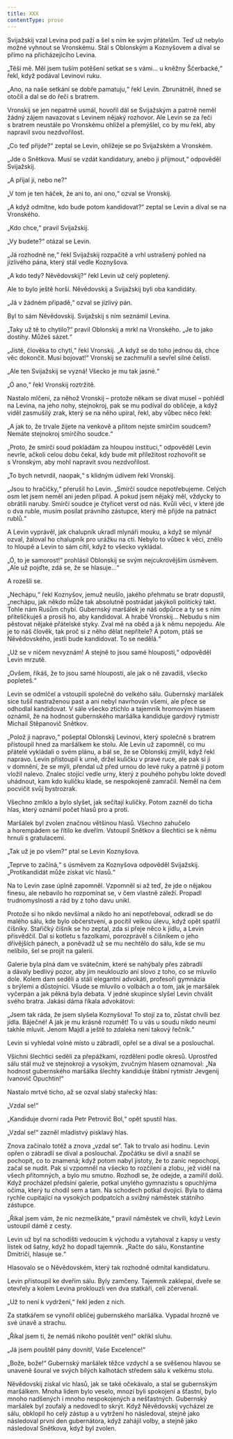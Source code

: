 ```yaml
---
title: XXX
contentType: prose
---
```


Svijažskij vzal Levina pod paží a šel s ním ke svým přátelům. Teď už nebylo možné vyhnout se Vronskému. Stál s Oblonským a Koznyšovem a díval se přímo na přicházejícího Levina.

„Těší mě. Měl jsem tuším potěšení setkat se s vámi… u kněžny Ščerbacké,“ řekl, když podával Levinovi ruku.

„Ano, na naše setkání se dobře pamatuju,“ řekl Levin. Zbrunátněl, ihned se otočil a dal se do řeči s bratrem.

Vronskij se jen nepatrně usmál, hovořil dál se Svijažským a patrně neměl žádný zájem navazovat s Levinem nějaký rozhovor. Ale Levin se za řeči s bratrem neustále po Vronskému ohlížel a přemýšlel, co by mu řekl, aby napravil svou nezdvořilost.

„Co teď přijde?“ zeptal se Levin, ohlížeje se po Svijažském a Vronském.

„Jde o Snětkova. Musí se vzdát kandidatury, anebo ji přijmout,“ odpověděl Svijažskij.

„A přijal ji, nebo ne?“

„V tom je ten háček, že ani to, ani ono,“ ozval se Vronskij.

„A když odmítne, kdo bude potom kandidovat?“ zeptal se Levin a díval se na Vronského.

„Kdo chce,“ pravil Svijažskij.

„Vy budete?“ otázal se Levin.

„Já rozhodně ne,“ řekl Svijažskij rozpačitě a vrhl ustrašený pohled na jízlivého pána, který stál vedle Koznyšova.

„A kdo tedy? Něvědovskij?“ řekl Levin už celý popletený.

Ale to bylo ještě horší. Něvědovskij a Svijažskij byli oba kandidáty.

„Já v žádném případě,“ ozval se jízlivý pán.

Byl to sám Něvědovskij. Svijažskij s ním seznámil Levina.

„Taky už tě to chytilo?“ pravil Oblonskij a mrkl na Vronského. „Je to jako dostihy. Můžeš sázet.“

„Jistě, člověka to chytí,“ řekl Vronskij. „A když se do toho jednou dá, chce věc dokončit. Musí bojovat!“ Vronskij se zachmuřil a sevřel silné čelisti.

„Ale ten Svijažskij se vyzná! Všecko je mu tak jasné.“

„Ó ano,“ řekl Vronskij roztržitě.

Nastalo mlčení, za něhož Vronskij – protože někam se dívat musel – pohlédl na Levina, na jeho nohy, stejnokroj, pak se mu podíval do obličeje, a když viděl zasmušilý zrak, který se na něho upíral, řekl, aby vůbec něco řekl:

„A jak to, že trvale žijete na venkově a přitom nejste smírčím soudcem? Nemáte stejnokroj smírčího soudce.“

„Proto, že smírčí soud pokládám za hloupou instituci,“ odpověděl Levin nevrle, ačkoli celou dobu čekal, kdy bude mít příležitost rozhovořit se s Vronským, aby mohl napravit svou nezdvořilost.

„To bych netvrdil, naopak,“ s klidným údivem řekl Vronskij.

„Jsou to hračičky,“ přerušil ho Levin. „Smírčí soudce nepotřebujeme. Celých osm let jsem neměl ani jeden případ. A pokud jsem nějaký měl, vždycky to obrátili naruby. Smírčí soudce je čtyřicet verst od nás. Kvůli věci, v které jde o dva ruble, musím posílat právního zástupce, který mě přijde na patnáct rublů.“

A Levin vyprávěl, jak chalupník ukradl mlynáři mouku, a když se mlynář ozval, žaloval ho chalupník pro urážku na cti. Nebylo to vůbec k věci, znělo to hloupě a Levin to sám cítil, když to všecko vykládal.

„Ó, to je samorost!“ prohlásil Oblonskij se svým nejcukrovějším úsměvem. „Ale už pojďte, zdá se, že se hlasuje…“

A rozešli se.

„Nechápu,“ řekl Koznyšov, jemuž neušlo, jakého přehmatu se bratr dopustil, „nechápu, jak někdo může tak absolutně postrádat jakýkoli politický takt. Tohle nám Rusům chybí. Gubernský maršálek je náš odpůrce a ty se s ním přítelíčkuješ a prosíš ho, aby kandidoval. A hrabě Vronskij… Nebudu s ním pěstovat nějaké přátelské styky. Zval mě na oběd a já k němu nepojedu. Ale je to náš člověk, tak proč si z něho dělat nepřítele? A potom, ptáš se Něvědovského, jestli bude kandidovat. To se nedělá.“

„Už se v ničem nevyznám! A stejně to jsou samé hlouposti,“ odpověděl Levin mrzutě.

„Ovšem, říkáš, že to jsou samé hlouposti, ale jak o ně zavadíš, všecko popleteš.“

Levin se odmlčel a vstoupili společně do velkého sálu. Gubernský maršálek sice tušil nastraženou past a ani nebyl navrhován všemi, ale přece se odhodlal kandidovat. V sále všecko ztichlo a tajemník hromovým hlasem oznámil, že na hodnost gubernského maršálka kandiduje gardový rytmistr Michail Stěpanovič Snětkov.

„Polož ji napravo,“ pošeptal Oblonskij Levinovi, který společně s bratrem přistoupil hned za maršálkem ke stolu. Ale Levin už zapomněl, co mu přátelé vykládali o svém plánu, a bál se, že se Oblonskij zmýlil, když řekl napravo. Levin přistoupil k urně, držel kuličku v pravé ruce, ale pak si ji v domnění, že se mýlí, přendal už před urnou do levé ruky a patrně ji potom vložil nalevo. Znalec stojící vedle urny, který z pouhého pohybu lokte dovedl uhádnout, kam kdo kuličku klade, se nespokojeně zamračil. Neměl na čem pocvičit svůj bystrozrak.

Všechno zmlklo a bylo slyšet, jak sečítají kuličky. Potom zazněl do ticha hlas, který oznámil počet hlasů pro a proti.

Maršálek byl zvolen značnou většinou hlasů. Všechno zahučelo a horempádem se řítilo ke dveřím. Vstoupil Snětkov a šlechtici se k němu hrnuli s gratulacemi.

„Tak už je po všem?“ ptal se Levin Koznyšova.

„Teprve to začíná,“ s úsměvem za Koznyšova odpověděl Svijažskij. „Protikandidát může získat víc hlasů.“

Na to Levin zase úplně zapomněl. Vzpomněl si až teď, že jde o nějakou finesu, ale nebavilo ho rozpomínat se, v čem vlastně záleží. Propadl trudnomyslnosti a rád by z toho davu unikl.

Protože si ho nikdo nevšímal a nikdo ho ani nepotřeboval, odkradl se do malého sálu, kde bylo občerstvení, a pocítil velkou úlevu, když opět spatřil číšníky. Stařičký číšník se ho zeptal, zda si přeje něco k jídlu, a Levin přisvědčil. Dal si kotletu s fazolkami, porozprávěl s číšníkem o jeho dřívějších pánech, a poněvadž už se mu nechtělo do sálu, kde se mu nelíbilo, šel se projít na galerii.

Galerie byla plná dam ve svátečním, které se nahýbaly přes zábradlí a dávaly bedlivý pozor, aby jim neuklouzlo ani slovo z toho, co se mluvilo dole. Kolem dam seděli a stáli elegantní advokáti, profesoři gymnázia s brýlemi a důstojníci. Všude se mluvilo o volbách a o tom, jak je maršálek vyčerpán a jak pěkná byla debata. V jedné skupince slyšel Levin chválit svého bratra. Jakási dáma říkala advokátovi:

„Jsem tak ráda, že jsem slyšela Koznyšova! To stojí za to, zůstat chvíli bez jídla. Báječné! A jak je mu krásně rozumět! To u vás u soudu nikdo neumí takhle mluvit. Jenom Majdl a ještě to zdaleka není takový řečník.“

Levin si vyhledal volné místo u zábradlí, opřel se a díval se a poslouchal.

Všichni šlechtici seděli za přepážkami, rozděleni podle okresů. Uprostřed sálu stál muž ve stejnokroji a vysokým, zvučným hlasem oznamoval: „Na hodnost gubernského maršálka šlechty kandiduje štábní rytmistr Jevgenij Ivanovič Opuchtin!“

Nastalo mrtvé ticho, až se ozval slabý stařecký hlas:

„Vzdal se!“

„Kandiduje dvorní rada Petr Petrovič Bol,“ opět spustil hlas.

„Vzdal se!“ zazněl mladistvý pisklavý hlas.

Znova začínalo totéž a znova „vzdal se“. Tak to trvalo asi hodinu. Levin opřen o zábradlí se díval a poslouchal. Zpočátku se divil a snažil se pochopit, co to znamená; když potom nabyl jistoty, že to zanic nepochopí, začal se nudit. Pak si vzpomněl na všecko to rozčilení a zlobu, jež viděl na všech přítomných, a bylo mu smutno. Rozhodl se, že odejde, a zamířil dolů. Když procházel předsíní galerie, potkal unylého gymnazistu s opuchlýma očima, který tu chodil sem a tam. Na schodech potkal dvojici. Byla to dáma rychle cupitající na vysokých podpatcích a svižný náměstek státního zástupce.

„Říkal jsem vám, že nic nezmeškáte,“ pravil náměstek ve chvíli, když Levin ustoupil dámě z cesty.

Levin už byl na schodišti vedoucím k východu a vytahoval z kapsy u vesty lístek od šatny, když ho dopadl tajemník. „Račte do sálu, Konstantine Dmitriči, hlasuje se.“

Hlasovalo se o Něvědovském, který tak rozhodně odmítal kandidaturu.

Levin přistoupil ke dveřím sálu. Byly zamčeny. Tajemník zaklepal, dveře se otevřely a kolem Levina proklouzli ven dva statkáři, celí zčervenalí.

„Už to není k vydržení,“ řekl jeden z nich.

Za statkářem se vynořil obličej gubernského maršálka. Vypadal hrozně ve své únavě a strachu.

„Říkal jsem ti, že nemáš nikoho pouštět ven!“ okřikl sluhu.

„Já jsem pouštěl pány dovnitř, Vaše Excelence!“

„Bože, bože!“ Gubernský maršálek těžce vzdychl a se svěšenou hlavou se unaveně šoural ve svých bílých kalhotách středem sálu k velkému stolu.

Něvědovskíj získal víc hlasů, jak se také očekávalo, a stal se gubernským maršálkem. Mnoha lidem bylo veselo, mnozí byli spokojení a šťastní, bylo mnoho nadšených i mnoho nespokojených a nešťastných. Gubernský maršálek byl zoufalý a nedovedl to skrýt. Když Něvědovskij vycházel ze sálu, obklopil ho celý zástup a u vytržení ho následoval, stejně jako následoval první den gubernátora, když zahájil volby, a stejně jako následoval Snětkova, když byl zvolen.
